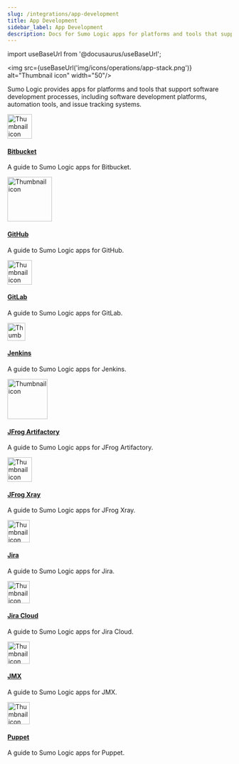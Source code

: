 ```yaml
---
slug: /integrations/app-development
title: App Development
sidebar_label: App Development
description: Docs for Sumo Logic apps for platforms and tools that support software development processes.
---
```


import useBaseUrl from '@docusaurus/useBaseUrl';

<img src={useBaseUrl('img/icons/operations/app-stack.png')} alt="Thumbnail icon" width="50"/>

Sumo Logic provides apps for platforms and tools that support software development processes, including software development platforms, automation tools, and issue tracking systems.

<div className="box-wrapper" >
<div className="box smallbox card">
  <div className="container">
  <a href="/docs/integrations/app-development/bitbucket"><img src={useBaseUrl('img/integrations/app-development/bitbucket.png')} alt="Thumbnail icon" width="55"/><h4>Bitbucket</h4></a>
  <p>A guide to Sumo Logic apps for Bitbucket.</p>
  </div>
</div>
<div className="box smallbox card">
  <div className="container">
  <a href="/docs/integrations/app-development/github"><img src={useBaseUrl('img/integrations/app-development/GitHub.png')} alt="Thumbnail icon" width="100"/><h4>GitHub</h4></a>
  <p>A guide to Sumo Logic apps for GitHub.</p>
  </div>
</div>
  <div className="box smallbox card">
    <div className="container">
    <a href="/docs/integrations/app-development/gitlab"><img src={useBaseUrl('img/integrations/app-development/gitlab.png')} alt="Thumbnail icon" width="55"/><h4>GitLab</h4></a>
    <p>A guide to Sumo Logic apps for GitLab.</p>
    </div>
    </div>
    <div className="box smallbox card">
      <div className="container">
      <a href="/docs/integrations/app-development/jenkins"><img src={useBaseUrl('img/integrations/app-development/jenkins.png')} alt="Thumbnail icon" width="40"/><h4>Jenkins</h4></a>
      <p>A guide to Sumo Logic apps for Jenkins.</p>
      </div>
    </div>
    <div className="box smallbox card">
      <div className="container">
      <a href="/docs/integrations/app-development/jfrog-artifactory"><img src={useBaseUrl('img/integrations/app-development/jfrog-Artifactory.png')} alt="Thumbnail icon" width="90"/><h4>JFrog Artifactory</h4></a>
      <p>A guide to Sumo Logic apps for JFrog Artifactory.</p>
      </div>
    </div>
    <div className="box smallbox card">
      <div className="container">
      <a href="/docs/integrations/app-development/jfrog-xray"><img src={useBaseUrl('img/integrations/app-development/jfrog-xray.png')} alt="Thumbnail icon" width="55"/><h4>JFrog Xray</h4></a>
      <p>A guide to Sumo Logic apps for JFrog Xray.</p>
      </div>
    </div>
    <div className="box smallbox card">
      <div className="container">
      <img src={useBaseUrl('img/integrations/app-development/jira.png')} alt="Thumbnail icon" width="50"/>
      <a href="/docs/integrations/app-development/jira"><h4>Jira</h4></a>
      <p>A guide to Sumo Logic apps for Jira.</p>
      </div>
    </div>
    <div className="box smallbox card">
      <div className="container">
      <a href="/docs/integrations/app-development/jira-cloud"><img src={useBaseUrl('img/integrations/app-development/jira.png')} alt="Thumbnail icon" width="50"/><h4>Jira Cloud</h4></a>
      <p>A guide to Sumo Logic apps for Jira Cloud.</p>
      </div>
    </div>
    <div className="box smallbox card">
      <div className="container">
      <a href="/docs/integrations/app-development/jmx"><img src={useBaseUrl('img/integrations/app-development/jmx.png')} alt="Thumbnail icon" width="50"/><h4>JMX</h4></a>
      <p>A guide to Sumo Logic apps for JMX.</p>
      </div>
    </div>
    <div className="box smallbox card">
      <div className="container">
      <a href="/docs/integrations/app-development/puppet"><img src={useBaseUrl('img/integrations/app-development/puppet.png')} alt="Thumbnail icon" width="50"/><h4>Puppet</h4></a>
      <p>A guide to Sumo Logic apps for Puppet.</p>
      </div>
    </div>
  </div>
